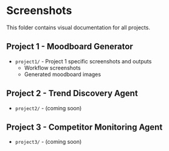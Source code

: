 # Screenshots

This folder contains visual documentation for all projects.

## Project 1 - Moodboard Generator
- `project1/` - Project 1 specific screenshots and outputs
  - Workflow screenshots
  - Generated moodboard images

## Project 2 - Trend Discovery Agent
- `project2/` - (coming soon)

## Project 3 - Competitor Monitoring Agent
- `project3/` - (coming soon)